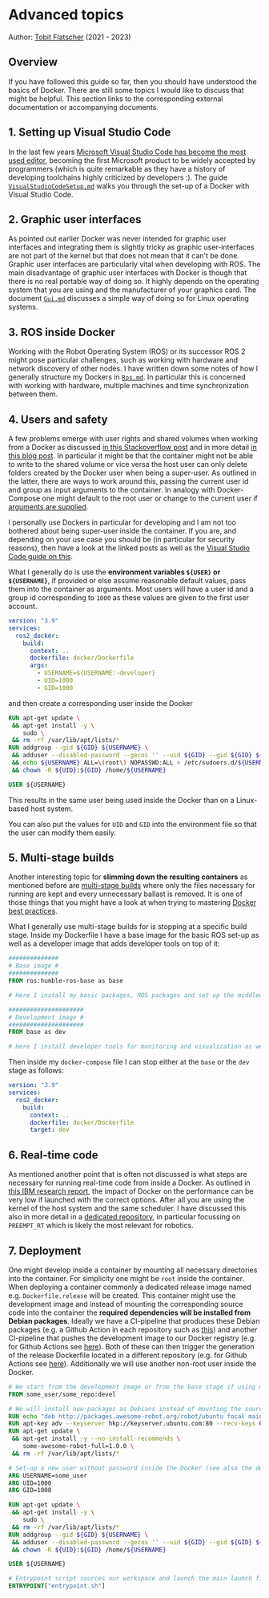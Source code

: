 # Advanced topics

Author: [Tobit Flatscher](https://github.com/2b-t) (2021 - 2023)



## Overview

If you have followed this guide so far, then you should have understood the basics of Docker. There are still some topics I would like to discuss that might be helpful. This section links to the corresponding external documentation or accompanying documents.

## 1. Setting up Visual Studio Code

In the last few years [Microsoft Visual Studio Code has become the most used editor](https://insights.stackoverflow.com/survey/2021), becoming the first Microsoft product to be widely accepted by programmers (which is quite remarkable as they have a history of developing toolchains highly criticized by developers :). The guide [`VisualStudioCodeSetup.md`](./VisualStudioCodeSetup.md) walks you through the set-up of a Docker with Visual Studio Code.

## 2. Graphic user interfaces

As pointed out earlier Docker was never intended for graphic user interfaces and integrating them is slightly tricky as graphic user-interfaces are not part of the kernel but that does not mean that it can't be done. Graphic user interfaces are particularly vital when developing with ROS. The main disadvantage of graphic user interfaces with Docker is though that there is no real portable way of doing so. It highly depends on the operating system that you are using and the manufacturer of your graphics card. The document [`Gui.md`](./Gui.md) discusses a simple way of doing so for Linux operating systems.

## 3. ROS inside Docker

Working with the Robot Operating System (ROS) or its successor ROS 2 might pose particular challenges, such as working with hardware and network discovery of other nodes. I have written down some notes of how I generally structure my Dockers in [`Ros.md`](./Ros.md). In particular this is concerned with working with hardware, multiple machines and time synchronization between them.

## 4. Users and safety

A few problems emerge with user rights and shared volumes when working from a Docker as discussed [in this Stackoverflow post](https://stackoverflow.com/questions/68155641/should-i-run-things-inside-a-docker-container-as-non-root-for-safety) and in more detail [in this blog post](https://jtreminio.com/blog/running-docker-containers-as-current-host-user/). In particular it might be that the container might not be able to write to the shared volume or vice versa the host user can only delete folders created by the Docker user when being a super-user. As outlined in the latter, there are ways to work around this, passing the current user id and group as input arguments to the container. In analogy with Docker-Compose one might default to the root user or change to the current user if [arguments are supplied](https://stackoverflow.com/questions/34322631/how-to-pass-arguments-within-docker-compose).

I personally use Dockers in particular for developing and I am not too bothered about being super-user inside the container. If you are, and depending on your use case you should be (in particular for security reasons), then have a look at the linked posts as well as the [Visual Studio Code guide on this](https://code.visualstudio.com/remote/advancedcontainers/add-nonroot-user).

What I generally do is use the **environment variables `${USER}` or `${USERNAME}`**, if provided or else assume reasonable default values, pass them into the container as arguments. Most users will have a user id and a group id corresponding to `1000` as these values are given to the first user account.

```yaml
version: "3.9"
services:
  ros2_docker:
    build:
      context: ..
      dockerfile: docker/Dockerfile
      args:
        - USERNAME=${USERNAME:-developer}
        - UID=1000
        - GID=1000
```

and then create a corresponding user inside the Docker

```dockerfile
RUN apt-get update \
 && apt-get install -y \
    sudo \
 && rm -rf /var/lib/apt/lists/*
RUN addgroup --gid ${GID} ${USERNAME} \
 && adduser --disabled-password --gecos '' --uid ${GID} --gid ${GID} ${USERNAME} \
 && echo ${USERNAME} ALL=\(root\) NOPASSWD:ALL > /etc/sudoers.d/${USERNAME} \
 && chown -R ${UID}:${GID} /home/${USERNAME}

USER ${USERNAME}
```

This results in the same user being used inside the Docker than on a Linux-based host system.

You can also put the values for `UID` and `GID` into the environment file so that the user can modify them easily.

## 5. Multi-stage builds

Another interesting topic for **slimming down the resulting containers** as mentioned before are [multi-stage builds](https://docs.docker.com/build/building/multi-stage/) where only the files necessary for running are kept and every unnecessary ballast is removed. It is one of those things that you might have a look at when trying to mastering [Docker best practices](https://docs.docker.com/develop/develop-images/dockerfile_best-practices/).

What I generally use multi-stage builds for is stopping at a specific build stage. Inside my Dockerfile I have a base image for the basic ROS set-up as well as a developer image that adds developer tools on top of it:

```dockerfile
##############
# Base image #
##############
FROM ros:humble-ros-base as base

# Here I install my basic packages, ROS packages and set up the middleware

#####################
# Development image #
#####################
FROM base as dev

# Here I install developer tools for monitoring and visualization as well as create users
```

Then inside my `docker-compose` file I can stop either at the `base` or the `dev` stage as follows:

```yaml
version: "3.9"
services:
  ros2_docker:
    build:
      context: ..
      dockerfile: docker/Dockerfile
      target: dev
```

## 6. Real-time code

As mentioned another point that is often not discussed is what steps are necessary for running real-time code from inside a Docker. As outlined in [this IBM research report](https://domino.research.ibm.com/library/cyberdig.nsf/papers/0929052195DD819C85257D2300681E7B/$File/rc25482.pdf), the impact of Docker on the performance can be very low if launched with the correct options. After all you are using the kernel of the host system and the same scheduler. I have discussed this also in more detail in a [dedicated repository](https://github.com/2b-t/docker-realtime), in particular focussing on `PREEMPT_RT` which is likely the most relevant for robotics.

## 7. Deployment

One might develop inside a container by mounting all necessary directories into the container. For simplicity one might be `root` inside the container. When deploying a container commonly a dedicated release image named e.g. `Dockerfile.release` will be created. This container might use the development image and instead of mounting the corresponding source code into the container the **required dependencies will be installed from Debian packages**. Ideally we have a CI-pipeline that produces these Debian packages (e.g. a Github Action in each repository such as [this](https://github.com/arkane-systems/apt-repo-update)) and another CI-pipeline that pushes the development image to our Docker registry (e.g. for Github Actions see [here](https://docs.github.com/en/actions/publishing-packages/publishing-docker-images)). Both of these can then trigger the generation of the release Dockerfile located in a different repository (e.g. for Github Actions see [here](https://github.com/marketplace/actions/trigger-external-workflow)). Additionally we will use another non-root user inside the Docker.

```dockerfile
# We start from the development image or from the base stage if using multi-stage builds
FROM some_user/some_repo:devel

# We will install now packages as Debians instead of mounting the source code
RUN echo "deb http://packages.awesome-robot.org/robot/ubuntu focal main" > /etc/apt/sources.list.d/awesome-latest.list
RUN apt-key adv --keyserver hkp://keyserver.ubuntu.com:80 --recv-keys 00000000000000000000000000000000
RUN apt-get update \
 && apt-get install -y --no-install-recommends \
    some-awesome-robot-full=1.0.0 \
 && rm -rf /var/lib/apt/lists/*

# Set-up a new user without password inside the Docker (see also the dedicated section above)
ARG USERNAME=some_user
ARG UID=1000
ARG GID=1000

RUN apt-get update \
 && apt-get install -y \
    sudo \
 && rm -rf /var/lib/apt/lists/*
RUN addgroup --gid ${GID} ${USERNAME} \
 && adduser --disabled-password --gecos '' --uid ${GID} --gid ${GID} ${USERNAME} \
 && chown -R ${UID}:${GID} /home/${USERNAME}

USER ${USERNAME}

# Entrypoint script sources our workspace and launch the main launch file
ENTRYPOINT["entrypoint.sh"]
```

